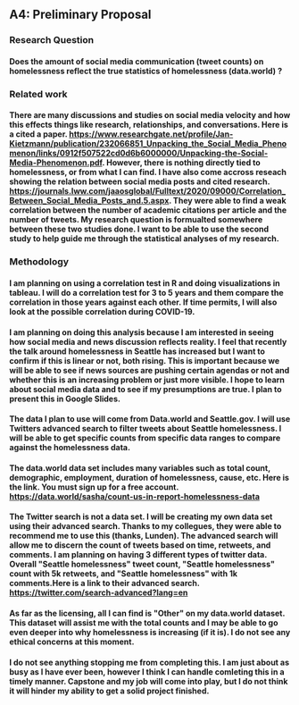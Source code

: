 ## A4: Preliminary Proposal


### Research Question
#### Does the amount of social media communication (tweet counts) on homelessness reflect the true statistics of homelessness (data.world) ? 


### Related work
#### There are many discussions and studies on social media velocity and how this effects things like research, relationships, and conversations. Here is a cited a paper. https://www.researchgate.net/profile/Jan-Kietzmann/publication/232066851_Unpacking_the_Social_Media_Phenomenon/links/0912f507522cd0d6b6000000/Unpacking-the-Social-Media-Phenomenon.pdf. However, there is nothing directly tied to homelessness, or from what I can find. I have also come accross reseach showing the relation between social media posts and cited research. https://journals.lww.com/jaaosglobal/Fulltext/2020/09000/Correlation_Between_Social_Media_Posts_and.5.aspx. They were able to find a weak correlation between the number of academic citations per article and the number of tweets. My research question is formualted somewhere between these two studies done. I want to be able to use the second study to help guide me through the statistical analyses of my research.

### Methodology
#### I am planning on using a correlation test in R and doing visualizations in tableau. I will do a correlation test for 3 to 5 years and them compare the correlation in those years against each other. If time permits, I will also look at the possible correlation during COVID-19. 

#### I am planning on doing this analysis because I am interested in seeing how social media and news discussion reflects reality. I feel that recently the talk around homelessness in Seattle has increased but I want to confirm if this is linear or not, both rising. This is important because we will be able to see if news sources are pushing certain agendas or not and whether this is an increasing problem or just more visible. I hope to learn about social media data and to see if my presumptions are true. I plan to present this in Google Slides.

#### The data I plan to use will come from Data.world and Seattle.gov. I will use Twitters advanced search to filter tweets about Seattle homelessness. I will be able to get specific counts from specific data ranges to compare against the homelessness data. 

#### The data.world data set includes many variables such as total count, demographic, employment, duration of homelessness, cause, etc. Here is the link. You must sign up for a free account. https://data.world/sasha/count-us-in-report-homelessness-data

#### The Twitter search is not a data set. I will be creating my own data set using their advanced search. Thanks to my collegues, they were able to recommend me to use this (thanks, Lunden).  The advanced search will allow me to discern the count of tweets based on time, retweets, and comments. I am planning on having 3 different types of twitter data. Overall "Seattle homelessness" tweet count, "Seattle homelessness" count with 5k retweets, and "Seattle homelessness" with 1k comments.Here is a link to their advanced search. https://twitter.com/search-advanced?lang=en

#### As far as the licensing, all I can find is "Other" on my data.world dataset. This dataset will assist me with the total counts and I may be able to go even deeper into why homelessness is increasing (if it is). I do not see any ethical concerns at this moment.

#### I do not see anything stopping me from completing this. I am just about as busy as I have ever been, however I think I can handle comleting this in a timely manner. Capstone and my job will come into play, but I do not think it will hinder my ability to get a solid project finished. 